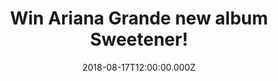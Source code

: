 ---
campaign-uuid: "c-13394ff8-efe8-443e-8bcb-f2acd2cc8036"
type: "Competition"
category: "Gifts"
date: "2018-08-17T12:00:00.000Z"
end-date: "2018-09-17T23:59:00.000Z"
disable-form: false
is_promoted: false
has_entry_page: true
title: "Win Ariana Grande new album Sweetener!"
competition-description: "<p>To celebrate de release of the brand new album from the\
  \ talented and pop sensation Ariana Grande, we have managed to get our hands on\
  \ a copy of her amazing new CD to one of our lucky NME AAA members to win!</p>\r\
  \n<p>Are you an Arianator fan? Click below for a chance to win!</p>"
hero-header: "Win Ariana Grande new album Sweetener!"
terms-confirmation: "N/A"
banner-img: "https://assets.expresslyapp.com/asset-b22f5494-4b3d-4b3b-bfc3-09efb3d61f43.jpg"
logo-left-href: "aaa.nme.com"
logo-left-image: "https://assets.expresslyapp.com/asset-4ca88a94-f398-4581-acad-cf3f02ff84bc.jpg"
logo-left-title: "nme aaa"
bg-image-hero: "https://assets.expresslyapp.com/asset-658417e0-9ffc-4873-9f0b-d2c5f9360a6f.jpg"
bg-image-first: "https://assets.expresslyapp.com/asset-95f96a16-580c-49b2-b34b-7efb43c74758.jpg"
section1-content: "<p>Since making her full-length debut with 2013’s Yours Truly,\
  \ Grande has brought her striking vocal presence to a genre-blurring breed of pop,\
  \ taking on R&B, soul, and electronic music with equal nuance and assurance.</p>\r\
  \n<p>She’s definitely one of the most exquisite in pop today, that is why we are\
  \ giving away her brand new album Sweetener for YOU to get stuck in! Enter the form\
  \ below and you could be listening God Is A Woman, No Tears Left To Cry and many\
  \ more!</p>\r\n<p>Good luck!</p>"
entry-title: "Win Ariana Grande new album Sweetener!"
entry-content: "Enter the draw to win Ariana Grande new album Sweetener by completing\
  \ the form below before 23:59 on 17th of September 2018."
has-winner: false
prize-description: "Ariana Grande new album Sweetener."
special-conditions: "Multiple entries are allowed up to one every day."
country-restrictions:
- "GB"
---